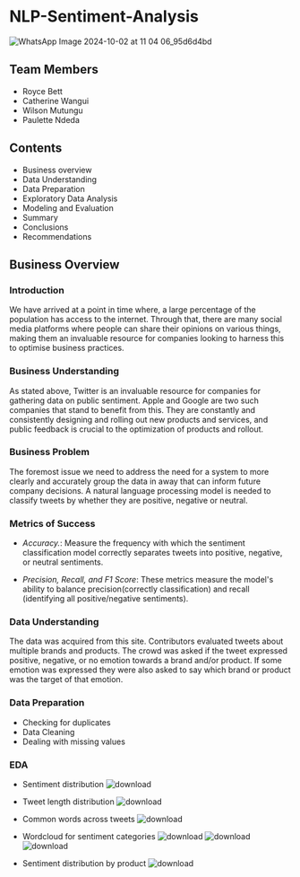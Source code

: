 # NLP-Sentiment-Analysis

![WhatsApp Image 2024-10-02 at 11 04 06_95d6d4bd](https://github.com/user-attachments/assets/875309f3-9a88-4a86-a3c8-e989647a65a9)

## Team Members
- Royce Bett
- Catherine Wangui
- Wilson Mutungu
- Paulette Ndeda

## Contents
- Business overview
- Data Understanding
- Data Preparation
- Exploratory Data Analysis
- Modeling and Evaluation
- Summary
- Conclusions
- Recommendations

## Business Overview
### Introduction
We have arrived at a point in time where, a large percentage of the population has access to the internet. Through that, there are many social media platforms where people can share their opinions on various things, making them an invaluable resource for companies looking to harness this to optimise business practices.

### Business Understanding
As stated above, Twitter is an invaluable resource for companies for gathering data on public sentiment. Apple and Google are two such companies that stand to benefit from this. They are constantly and consistently designing and rolling out new products and services, and public feedback is crucial to the optimization of products and rollout.

### Business Problem
The foremost issue we need to address the need for a system to more clearly and accurately group the data in away that can inform future company decisions. A natural language processing model is needed to classify tweets by whether they are positive, negative or neutral.

### Metrics of Success
- *Accuracy.*:  Measure the frequency with which the sentiment classification model correctly separates tweets into positive, negative, or neutral sentiments.

- *Precision, Recall, and F1 Score*: These metrics measure the model's ability to balance precision(correctly classification) and recall (identifying all positive/negative sentiments).

### Data Understanding
The data was acquired from this site. Contributors evaluated tweets about multiple brands and products. The crowd was asked if the tweet expressed positive, negative, or no emotion towards a brand and/or product. If some emotion was expressed they were also asked to say which brand or product was the target of that emotion.

### Data Preparation
 - Checking for duplicates
 - Data Cleaning
 - Dealing with missing values

### EDA
 - Sentiment distribution
![download](https://github.com/user-attachments/assets/cc8f74a2-8266-4661-a515-ced39e221172)

 - Tweet length distribution
![download](https://github.com/user-attachments/assets/234ec6e0-b0da-40ff-a604-37a0fb73fa78)

 - Common words across tweets
![download](https://github.com/user-attachments/assets/2ba9b72c-464c-4ab1-815e-6da77b9ab434)

 - Wordcloud for sentiment categories
![download](https://github.com/user-attachments/assets/5de7b14a-5032-46e6-a1d2-e617c0faaaac)
![download](https://github.com/user-attachments/assets/2e8b1f30-ff35-4a60-a8e4-039762d8efae)
![download](https://github.com/user-attachments/assets/0d452974-c602-4aa0-af7e-4da79202e1f3)

 - Sentiment distribution by product
![download](https://github.com/user-attachments/assets/54683b34-4a60-4f78-a1cd-d1c9a96bb65f)

